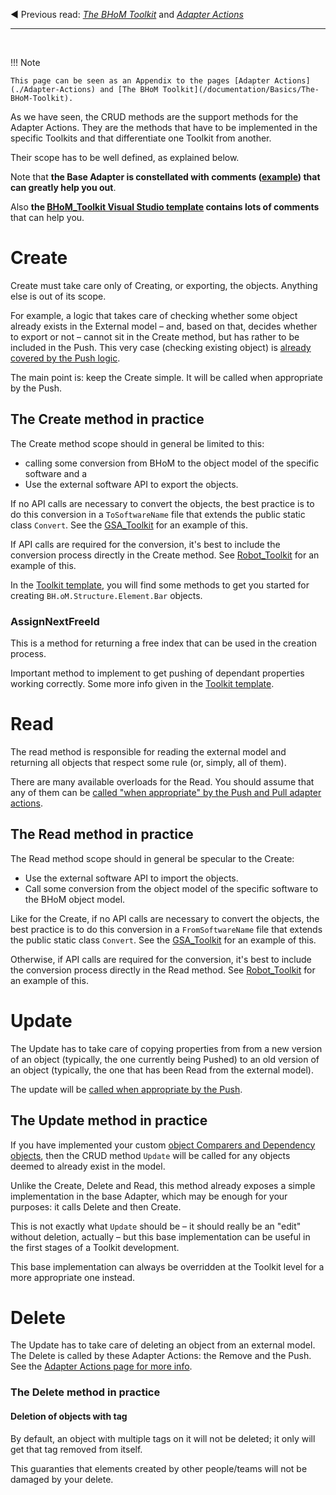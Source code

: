 ◀️ Previous read: _[The BHoM Toolkit](/documentation/Basics/The-BHoM-Toolkit)_ and _[Adapter Actions](./Adapter-Actions)_

___________________________________________________________________

<br/>

!!! Note

    This page can be seen as an Appendix to the pages [Adapter Actions](./Adapter-Actions) and [The BHoM Toolkit](/documentation/Basics/The-BHoM-Toolkit).


As we have seen, the CRUD methods are the support methods for the Adapter Actions. They are the methods that have to be implemented in the specific Toolkits and that differentiate one Toolkit from another.

Their scope has to be well defined, as explained below.

Note that **the Base Adapter is constellated with comments ([example](https://github.com/BHoM/BHoM_Adapter/blob/b5b35b8177901a4f1b1399ab86f7a21f7ffc9668/BHoM_Adapter/CRUD/IRead.cs#L35-L46)) that can greatly help you out**.

Also **the [BHoM_Toolkit Visual Studio template](/documentation/The-BHoM-Toolkit) contains lots of comments** that can help you.


# Create
Create must take care only of Creating, or exporting, the objects.
Anything else is out of its scope. 

For example, a logic that takes care of checking whether some object already exists in the External model – and, based on that, decides whether to export or not – cannot sit in the Create method, but has rather to be included in the Push. 
This very case (checking existing object) is [already covered by the Push logic](./Adapter-Actions/).

The main point is: keep the Create simple. It will be called when appropriate by the Push.

## The Create method in practice
The Create method scope should in general be limited to this:
- calling some conversion from BHoM to the object model of the specific software and a 
- Use the external software API to export the objects.

If no API calls are necessary to convert the objects, the best practice is to do this conversion in a `ToSoftwareName` file that extends the public static class `Convert`. See the [GSA_Toolkit](https://github.com/BHoM/GSA_Toolkit) for an example of this.

If API calls are required for the conversion, it's best to include the conversion process directly in the Create method. See [Robot_Toolkit](https://github.com/BHoM/Robot_Toolkit) for an example of this.

In the [Toolkit template](/documentation/Basics/The-BHoM-Toolkit), you will find some methods to get you started for creating `BH.oM.Structure.Element.Bar` objects.


### AssignNextFreeId

This is a method for returning a free index that can be used in the creation process. 

Important method to implement to get pushing of dependant properties working correctly. Some more info given in the [Toolkit template](/documentation/Basics/The-BHoM-Toolkit/). 



# Read
The read method is responsible for reading the external model and returning all objects that respect some rule (or, simply, all of them).

There are many available overloads for the Read. You should assume that any of them can be [called "when appropriate" by the Push and Pull adapter actions](/documentation/Adapter-Actions/).

## The Read method in practice
The Read method scope should in general be specular to the Create:
- Use the external software API to import the objects.
- Call some conversion from the object model of the specific software to the BHoM object model.

Like for the Create, if no API calls are necessary to convert the objects, the best practice is to do this conversion in a `FromSoftwareName` file that extends the public static class `Convert`. See the [GSA_Toolkit](https://github.com/BHoM/GSA_Toolkit) for an example of this.

Otherwise, if API calls are required for the conversion, it's best to include the conversion process directly in the Read method. See [Robot_Toolkit](https://github.com/BHoM/Robot_Toolkit) for an example of this.

# Update
The Update has to take care of copying properties from from a new version of an object (typically, the one currently being Pushed) to an old version of an object (typically, the one that has been Read from the external model). 

The update will be [called when appropriate by the Push](/documentation/Adapter-Actions/).

## The Update method in practice

If you have implemented your custom [object Comparers and Dependency objects](/documentation/The-BHoM-Toolkit#additional-methods-and-properties), then the CRUD method `Update` will be called for any objects deemed to already exist in the model. 

Unlike the Create, Delete and Read, this method already exposes a simple implementation in the base Adapter, which may be enough for your purposes: it calls Delete and then Create.

This is not exactly what `Update` should be – it should really be an "edit" without deletion, actually – but this base implementation can be useful in the first stages of a Toolkit development.

This base implementation can always be overridden at the Toolkit level for a more appropriate one instead.

# Delete
The Update has to take care of deleting an object from an external model.
The Delete is called by these Adapter Actions: the Remove and the Push. See the [Adapter Actions page for more info](./Adapter-Actions/).

### The Delete method in practice

#### Deletion of objects with tag
By default, an object with multiple tags on it will not be deleted; it only will get that tag removed from itself.

This guaranties that elements created by other people/teams will not be damaged by your delete.
